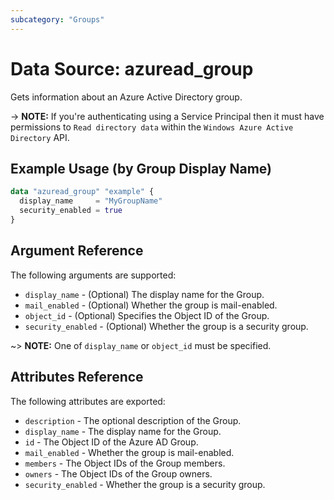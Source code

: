 ```yaml
---
subcategory: "Groups"
---
```


# Data Source: azuread_group

Gets information about an Azure Active Directory group.

-> **NOTE:** If you're authenticating using a Service Principal then it must have permissions to `Read directory data` within the `Windows Azure Active Directory` API.

## Example Usage (by Group Display Name)

```terraform
data "azuread_group" "example" {
  display_name     = "MyGroupName"
  security_enabled = true
}
```

## Argument Reference

The following arguments are supported:

* `display_name` - (Optional) The display name for the Group.
* `mail_enabled` - (Optional) Whether the group is mail-enabled.
* `object_id` - (Optional) Specifies the Object ID of the Group.
* `security_enabled` - (Optional) Whether the group is a security group.

~> **NOTE:** One of `display_name` or `object_id` must be specified.

## Attributes Reference

The following attributes are exported:

* `description` - The optional description of the Group.
* `display_name` - The display name for the Group.
* `id` - The Object ID of the Azure AD Group.
* `mail_enabled` - Whether the group is mail-enabled.
* `members` - The Object IDs of the Group members.
* `owners` - The Object IDs of the Group owners.
* `security_enabled` - Whether the group is a security group.
